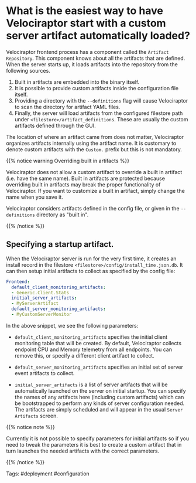 # What is the easiest way to have Velociraptor start with a custom server artifact automatically loaded?

Velociraptor frontend process has a component called the `Artifact
Repository`. This component knows about all the artifacts that are
defined. When the server starts up, it loads artifacts into the
repository from the following sources.

1. Built in artifacts are embedded into the binary itself.
2. It is possible to provide custom artifacts inside the configuration
   file itself.
3. Providing a directory with the `--definitions` flag will cause
   Velociraptor to scan the directory for artifact YAML files.
4. Finally, the server will load artifacts from the configured
   filestore path under `<filestore>/artifact_definitions`. These are
   usually the custom artifacts defined through the GUI.

The location of where an artifact came from does not matter,
Velociraptor organizes artifacts internally using the artifact
name. It is customary to denote custom artifacts with the `Custom.`
prefix but this is not mandatory.

{{% notice warning Overriding built in artifacts %}}

Velociraptor does not allow a custom artifact to override a built in
artifact (i.e. have the same name). Built in artifacts are protected
because overriding built in artifacts may break the proper
functionality of Velociraptor. If you want to customize a built in
artifact, simply change the name when you save it.

Velociraptor considers artifacts defined in the config file, or given
in the `--definitions` directory as "built in".

{{% /notice %}}

## Specifying a startup artifact.

When the Velociraptor server is run for the very first time, it
creates an install record in the filestore
`<filestore>/config/install_time.json.db`. It can then setup initial
artifacts to collect as specified by the config file:

```yaml
Frontend:
  default_client_monitoring_artifacts:
  - Generic.Client.Stats
  initial_server_artifacts:
  - MyServerArtifact
  default_server_monitoring_artifacts:
  - MyCustomServerMonitor
```

In the above snippet, we see the following parameters:

* `default_client_monitoring_artifacts` specifies the initial client
  monitoring table that will be created. By default, Velociraptor
  collects endpoint CPU and Memory telemetry from all endpoints. You
  can remove this, or specify a different client artifact to collect.

* `default_server_monitoring_artifacts` specifies an initial set of
  server event artifacts to collect.

* `initial_server_artifacts` is a list of server artifacts that will
  be automatically launched on the server on initial startup. You can
  specify the names of any artifacts here (including custom artifacts)
  which can be bootstrapped to perform any kinds of server
  configuration needed. The artifacts are simply scheduled and will
  appear in the usual `Server Artifacts` screen.

{{% notice note %}}

Currently it is not possible to specify parameters for initial
artifacts so if you need to tweak the parameters it is best to create
a custom artifact that in turn launches the needed artifacts with the
correct parameters.

{{% /notice %}}


Tags: #deployment #configuration
